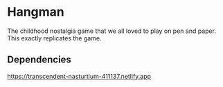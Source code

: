 # Hangman
The childhood nostalgia game that we all loved to play on pen and paper.
This exactly replicates the game.

## Dependencies
https://transcendent-nasturtium-411137.netlify.app
